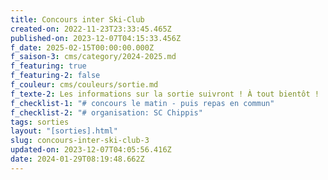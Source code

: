 ```yaml
---
title: Concours inter Ski-Club
created-on: 2022-11-23T23:33:45.465Z
published-on: 2023-12-07T04:15:33.456Z
f_date: 2025-02-15T00:00:00.000Z
f_saison-3: cms/category/2024-2025.md
f_featuring: true
f_featuring-2: false
f_couleur: cms/couleurs/sortie.md
f_texte-2: Les informations sur la sortie suivront ! À tout bientôt !
f_checklist-1: "# concours le matin - puis repas en commun"
f_checklist-2: "# organisation: SC Chippis"
tags: sorties
layout: "[sorties].html"
slug: concours-inter-ski-club-3
updated-on: 2023-12-07T04:05:56.416Z
date: 2024-01-29T08:19:48.662Z
---
```

